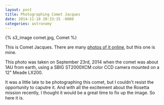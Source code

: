 ```yaml
---
layout: post
title: Photographing Comet Jacques
date: 2014-11-18 20:33:15 -0800
categories: astronomy
---
```


{% s3_image comet.jpg, Comet %}

This is Comet Jacques. There are many [photos of it online](http://cs.astronomy.com/cfs-file.ashx/__key/telligent-evolution-components-attachments/13-63-00-00-00-48-98-17/c2014-E2-Jacques_5F00_042214.jpg), but this one is mine.

This photo was taken on September 23rd, 2014 when the comet was about 1AU from earth, using a SBIG ST2000XCM color CCD camera mounted on a 12" Meade LX200.

It was a little late to be photographing this comet, but I couldn't resist the opportunity to caputre it. And with all the excitement about the Rosetta mission recently, I thought it would be a great time to fix up the image. So here it is.
